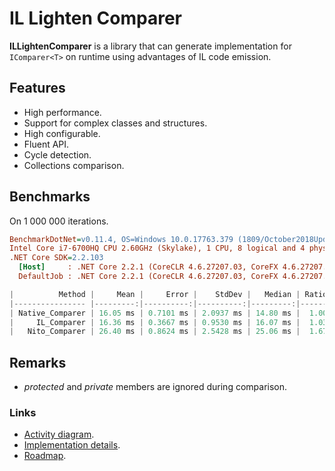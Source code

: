 # IL Lighten Comparer

**ILLightenComparer** is a library that can generate implementation for `IComparer<T>` on runtime using advantages of IL code emission.

## Features

* High performance.
* Support for complex classes and structures.
* High configurable.
* Fluent API.
* Cycle detection.
* Collections comparison.

## Benchmarks

On 1 000 000 iterations.

``` ini
BenchmarkDotNet=v0.11.4, OS=Windows 10.0.17763.379 (1809/October2018Update/Redstone5)
Intel Core i7-6700HQ CPU 2.60GHz (Skylake), 1 CPU, 8 logical and 4 physical cores
.NET Core SDK=2.2.103
  [Host]     : .NET Core 2.2.1 (CoreCLR 4.6.27207.03, CoreFX 4.6.27207.03), 64bit RyuJIT
  DefaultJob : .NET Core 2.2.1 (CoreCLR 4.6.27207.03, CoreFX 4.6.27207.03), 64bit RyuJIT
```

``` c
|          Method |     Mean |     Error |    StdDev |   Median | Ratio | RatioSD |
|---------------- |---------:|----------:|----------:|---------:|------:|--------:|
| Native_Comparer | 16.05 ms | 0.7101 ms | 2.0937 ms | 14.80 ms |  1.00 |    0.00 |
|     IL_Comparer | 16.36 ms | 0.3667 ms | 0.9530 ms | 16.07 ms |  1.03 |    0.14 |
|   Nito_Comparer | 26.40 ms | 0.8624 ms | 2.5428 ms | 25.06 ms |  1.67 |    0.26 |
```

## Remarks

* *protected* and *private* members are ignored during comparison.

### Links

* [Activity diagram](./docs/activity-diagram.html).
* [Implementation details](./docs/reasoning.md).
* [Roadmap](./docs/roadmap.md).
